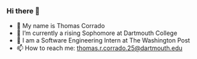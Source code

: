 ### Hi there 👋

- 📝 My name is Thomas Corrado
- 🌲 I’m currently a rising Sophomore at Dartmouth College
- 📰 I am a Software Engineering Intern at The Washington Post
- 📫 How to reach me: thomas.r.corrado.25@dartmouth.edu
